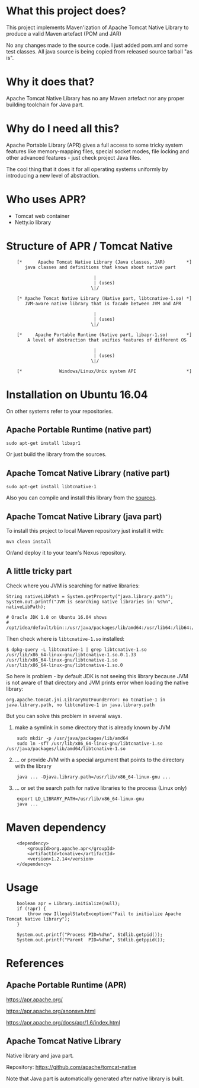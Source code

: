 # What this project does?

This project implements Maven'ization of Apache Tomcat Native Library to produce a valid Maven artefact (POM and JAR)

No any changes made to the source code. I just added pom.xml and some test classes. All java source is being copied 
from released source tarball "as is". 

# Why it does that?

Apache Tomcat Native Library has no any Maven artefact nor any proper building toolchain for Java part.

# Why do I need all this?

Apache Portable Library (APR) gives a full access to some tricky system features like memory-mapping files, special socket modes, file locking and other advanced features - just check project Java files.

The cool thing that it does it for all operating systems uniformly by introducing a new level of abstraction. 

# Who uses APR?

* Tomcat web container
* Netty.io library

# Structure of APR / Tomcat Native

```
    [*      Apache Tomcat Native Library (Java classes, JAR)        *]
       java classes and definitions that knows about native part
    
                                 |
                                 | (uses)
                                \|/
                                
    [* Apache Tomcat Native Library (Native part, libtcnative-1.so) *]
       JVM-aware native library that is facade between JVM and APR 

                                 |
                                 | (uses)
                                \|/

    [*     Apache Portable Runtime (Native part, libapr-1.so)       *]
        A level of abstraction that unifies features of different OS

                                 |
                                 | (uses)
                                \|/
        
    [*              Windows/Linux/Unix system API                   *]
```

# Installation on Ubuntu 16.04

On other systems refer to your repositories.

## Apache Portable Runtime (native part)

    sudo apt-get install libapr1
    
Or just build the library from the sources. 

## Apache Tomcat Native Library (native part)

    sudo apt-get install libtcnative-1

Also you can compile and install this library from the [sources](https://github.com/apache/tomcat-native).

## Apache Tomcat Native Library (java part)

To install this project to local Maven repository just install it with:

    mvn clean install

Or/and deploy it to your team's Nexus repository.

## A little tricky part

Check where you JVM is searching for native libraries:

    String nativeLibPath = System.getProperty("java.library.path");
    System.out.printf("JVM is searching native libraries in: %s%n", nativeLibPath);

    # Oracle JDK 1.8 on Ubuntu 16.04 shows
    # /opt/idea/default/bin::/usr/java/packages/lib/amd64:/usr/lib64:/lib64:/lib:/usr/lib
    
Then check where is `libtcnative-1.so` installed:

    $ dpkg-query -L libtcnative-1 | grep libtcnative-1.so
    /usr/lib/x86_64-linux-gnu/libtcnative-1.so.0.1.33
    /usr/lib/x86_64-linux-gnu/libtcnative-1.so
    /usr/lib/x86_64-linux-gnu/libtcnative-1.so.0
                        
So here is problem - by default JDK is not seeing this library because JVM is not aware of that directory
and JVM prints error when loading the native library:
 
    org.apache.tomcat.jni.LibraryNotFoundError: no tcnative-1 in java.library.path, no libtcnative-1 in java.library.path 
 
But you can solve this problem in several ways.

1. make a symlink in some directory that is already known by JVM

```
    sudo mkdir -p /usr/java/packages/lib/amd64
    sudo ln -sfT /usr/lib/x86_64-linux-gnu/libtcnative-1.so /usr/java/packages/lib/amd64/libtcnative-1.so
```
         
2. ... or provide JVM with a special argument that points to the directory with the library

```    
    java ... -Djava.library.path=/usr/lib/x86_64-linux-gnu ...
``` 
   
3. ... or set the search path for native libraries to the process (Linux only)

```
    export LD_LIBRARY_PATH=/usr/lib/x86_64-linux-gnu   
    java ... 
```

# Maven dependency

```
    <dependency>
        <groupId>org.apache.apr</groupId>
        <artifactId>tcnative</artifactId>
        <version>1.2.14</version>
    </dependency>
```

# Usage

```
    boolean apr = Library.initialize(null);
    if (!apr) {
        throw new IllegalStateException("Fail to initialize Apache Tomcat Native library");
    }

    System.out.printf("Process PID=%d%n", Stdlib.getpid());
    System.out.printf("Parent  PID=%d%n", Stdlib.getppid());
```    

# References

## Apache Portable Runtime (APR)

https://apr.apache.org/

https://apr.apache.org/anonsvn.html

https://apr.apache.org/docs/apr/1.6/index.html

## Apache Tomcat Native Library

Native library and java part. 

Repository: https://github.com/apache/tomcat-native

Note that Java part is automatically generated after native library is built.



